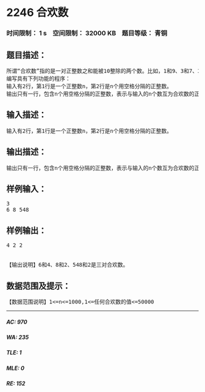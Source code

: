 # 2246 合欢数   
### 时间限制： 1 s&nbsp;&nbsp;&nbsp;&nbsp;空间限制： 32000 KB&nbsp;&nbsp;&nbsp;&nbsp;题目等级： 青铜  
## 题目描述：  

<pre>
所谓“合欢数”指的是一对正整数之和能被10整除的两个数。比如，1和9、3和7、326和4等，都是合欢数。
编写具有下列功能的程序：
输入有2行，第1行是一个正整数n，第2行是n个用空格分隔的正整数。
输出只有一行，包含n个用空格分隔的正整数，表示与输入的n个数互为合欢数的正整数。注意，对应输入的正整数，与其对应的和能被10整除的数不止一个（比如对于13，7、17、27、……等和13相加都可以凑成被10整除的数，但符合条件的只有7），程序要求输出满足条件的最小的那个数。
</pre>
  
  
## 输入描述：  

<pre>
输入有2行，第1行是一个正整数n，第2行是n个用空格分隔的正整数。
</pre>
  
  
## 输出描述：  

<pre>
输出只有一行，包含n个用空格分隔的正整数，表示与输入的n个数互为合欢数的正整数。注意，对应输入的正整数，与其对应的和能被10整除的数不止一个（比如对于13，7、17、27、……等和13相加都可以凑成被10整除的数，但符合条件的只有7），程序要求输出满足条件的最小的那个数。
</pre>
  
  
## 样例输入：  

<pre>
3
6 8 548
</pre>
  
  
## 样例输出：  

<pre>
4 2 2
 
 
【输出说明】6和4、8和2、548和2是三对合欢数。
</pre>
  
  
## 数据范围及提示：  

<pre>
【数据范围说明】1<=n<=1000,1<=任何合欢数的值<=50000
</pre>
  
  
***  

##### AC: 970  
##### WA: 235  
##### TLE: 1  
##### MLE: 0  
##### RE: 152  
